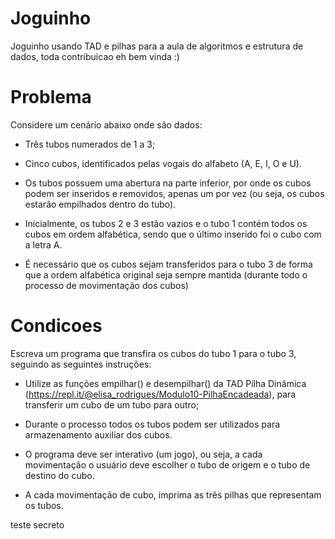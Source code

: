 # Joguinho
Joguinho usando TAD e pilhas para a aula de algoritmos e estrutura de dados, toda contribuicao eh bem vinda :)
# Problema
Considere um cenário abaixo onde são dados:
- Três tubos numerados de 1 a 3;

- Cinco cubos, identificados pelas vogais do alfabeto (A, E, I, O e U).

- Os tubos possuem uma abertura na parte inferior, por onde os cubos podem ser inseridos e
removidos, apenas um por vez (ou seja, os cubos estarão empilhados dentro do tubo).

- Inicialmente, os tubos 2 e 3 estão vazios e o tubo 1 contém todos os cubos em ordem alfabética,
sendo que o último inserido foi o cubo com a letra A.

- É necessário que os cubos sejam transferidos para o tubo 3 de forma que a ordem alfabética
original seja sempre mantida (durante todo o processo de movimentação dos cubos)

# Condicoes
Escreva um programa que transfira os cubos do tubo 1 para o tubo 3, seguindo as seguintes instruções:

- Utilize as funções empilhar() e desempilhar() da TAD Pilha Dinâmica (https://repl.it/@elisa_rodrigues/Modulo10-PilhaEncadeada), para transferir um cubo de um tubo para outro;

- Durante o processo todos os tubos podem ser utilizados para armazenamento auxiliar dos cubos.

- O programa deve ser interativo (um jogo), ou seja, a cada movimentação o usuário deve escolher
o tubo de origem e o tubo de destino do cubo.

- A cada movimentação de cubo, imprima as três pilhas que representam os tubos.

teste secreto


